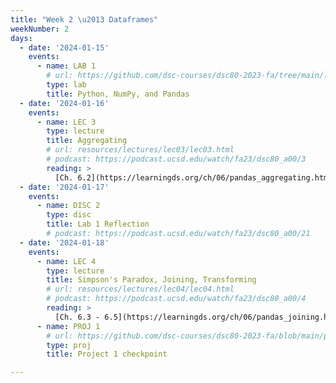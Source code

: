 ```yaml
---
title: "Week 2 \u2013 Dataframes"
weekNumber: 2
days:
  - date: '2024-01-15'
    events:
      - name: LAB 1
        # url: https://github.com/dsc-courses/dsc80-2023-fa/tree/main/labs/lab01
        type: lab
        title: Python, NumPy, and Pandas
  - date: '2024-01-16'
    events:
      - name: LEC 3
        type: lecture
        title: Aggregating
        # url: resources/lectures/lec03/lec03.html
        # podcast: https://podcast.ucsd.edu/watch/fa23/dsc80_a00/3
        reading: >
          [Ch. 6.2](https://learningds.org/ch/06/pandas_aggregating.html)
  - date: '2024-01-17'
    events:
      - name: DISC 2
        type: disc
        title: Lab 1 Reflection
        # podcast: https://podcast.ucsd.edu/watch/fa23/dsc80_a00/21
  - date: '2024-01-18'
    events:
      - name: LEC 4
        type: lecture
        title: Simpson's Paradox, Joining, Transforming
        # url: resources/lectures/lec04/lec04.html
        # podcast: https://podcast.ucsd.edu/watch/fa23/dsc80_a00/4
        reading: >
          [Ch. 6.3 - 6.5](https://learningds.org/ch/06/pandas_joining.html)
      - name: PROJ 1
        # url: https://github.com/dsc-courses/dsc80-2023-fa/blob/main/projects/01-gradebook/project.ipynb
        type: proj
        title: Project 1 checkpoint

---
```

